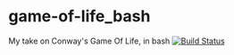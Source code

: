 # game-of-life_bash
My take on Conway's Game Of Life, in bash
[![Build Status](https://travis-ci.com/lewenhagen/game-of-life_bash.svg?branch=master)](https://travis-ci.com/lewenhagen/game-of-life_bash)
